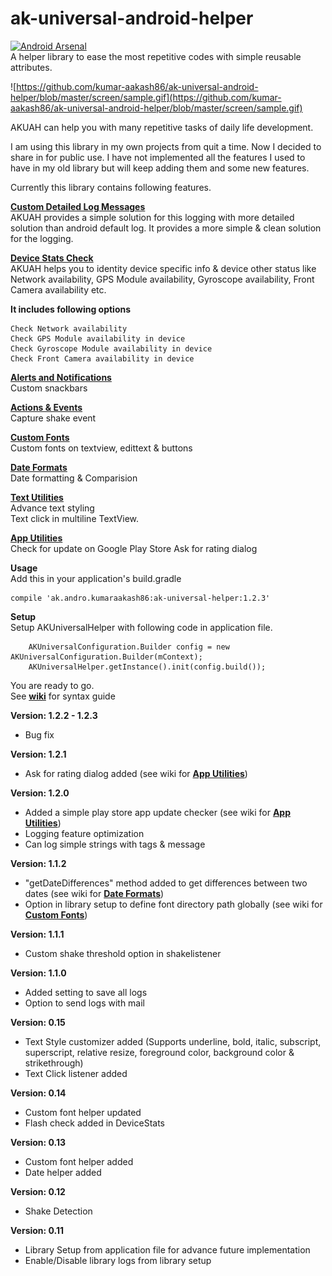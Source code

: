 # ak-universal-android-helper
[![Android Arsenal](https://img.shields.io/badge/Android%20Arsenal-AK%20Universal%20Android%20Helper-brightgreen.svg?style=flat)](https://android-arsenal.com/details/1/5420)    
A helper library to ease the most repetitive codes with simple reusable attributes.

![https://github.com/kumar-aakash86/ak-universal-android-helper/blob/master/screen/sample.gif](https://github.com/kumar-aakash86/ak-universal-android-helper/blob/master/screen/sample.gif)

AKUAH can help you with many repetitive tasks of daily life development.

I am using this library in my own projects from quit a time. Now I decided to share in for public use. 
I have not implemented all the features I used to have in my old library but will keep adding them and some new features. 

Currently this library contains following features.

[**Custom Detailed Log Messages**](https://github.com/kumar-aakash86/ak-universal-android-helper/wiki/Custom-Log-Messages)    
AKUAH provides a simple solution for this logging with more detailed solution than android default log. It provides a more simple & clean solution for the logging.
    
[**Device Stats Check**](https://github.com/kumar-aakash86/ak-universal-android-helper/wiki/Device-Stats-Check)    
AKUAH helps you to identity device specific info & device other status like Network availability, GPS Module availability, Gyroscope availability, Front Camera availability etc.

**It includes following options**

    Check Network availability
    Check GPS Module availability in device
    Check Gyroscope Module availability in device
    Check Front Camera availability in device
    
[**Alerts and Notifications**](https://github.com/kumar-aakash86/ak-universal-android-helper/wiki/Alerts-&-Notifications)    
Custom snackbars

[**Actions & Events**](https://github.com/kumar-aakash86/ak-universal-android-helper/wiki/Alerts-&-Notifications)    
Capture shake event

[**Custom Fonts**](https://github.com/kumar-aakash86/ak-universal-android-helper/wiki/Custom-Fonts)    
Custom fonts on textview, edittext & buttons

[**Date Formats**](https://github.com/kumar-aakash86/ak-universal-android-helper/wiki/Date-Formats)    
Date formatting & Comparision

[**Text Utilities**](https://github.com/kumar-aakash86/ak-universal-android-helper/wiki/Text-Utilities)    
Advance text styling    
Text click in multiline TextView.

[**App Utilities**](https://github.com/kumar-aakash86/ak-universal-android-helper/wiki/App-Utilities)    
Check for update on Google Play Store
Ask for rating dialog

**Usage**    
Add this in your application's build.gradle
    
    compile 'ak.andro.kumaraakash86:ak-universal-helper:1.2.3'


**Setup**    
Setup AKUniversalHelper with following code in application file.    

        AKUniversalConfiguration.Builder config = new AKUniversalConfiguration.Builder(mContext);
        AKUniversalHelper.getInstance().init(config.build());

You are ready to go.    
See [**wiki**](https://github.com/kumar-aakash86/ak-universal-android-helper/wiki) for syntax guide    

**Version: 1.2.2 - 1.2.3**
* Bug fix

**Version: 1.2.1**
* Ask for rating dialog added (see wiki for [**App Utilities**](https://github.com/kumar-aakash86/ak-universal-android-helper/wiki/App-Utilities#ask-for-rating))

**Version: 1.2.0**
* Added a simple play store app update checker (see wiki for [**App Utilities**](https://github.com/kumar-aakash86/ak-universal-android-helper/wiki/App-Utilities#app-version-checker))
* Logging feature optimization
* Can log simple strings with tags & message

**Version: 1.1.2**
* "getDateDifferences" method added to get differences between two dates (see wiki for [**Date Formats**](https://github.com/kumar-aakash86/ak-universal-android-helper/wiki/Date-Formats))
* Option in library setup to define font directory path globally (see wiki for [**Custom Fonts**](https://github.com/kumar-aakash86/ak-universal-android-helper/wiki/Custom-Fonts))

**Version: 1.1.1**
* Custom shake threshold option in shakelistener

**Version: 1.1.0**
* Added setting to save all logs
* Option to send logs with mail

**Version: 0.15**
* Text Style customizer added (Supports underline, bold, italic, subscript, superscript, relative resize, foreground color, background color & strikethrough)
* Text Click listener added

**Version: 0.14**
* Custom font helper updated
* Flash check added in DeviceStats

**Version: 0.13**
* Custom font helper added
* Date helper added

**Version: 0.12**    
* Shake Detection    
    
    
**Version: 0.11**    
* Library Setup from application file for advance future implementation
* Enable/Disable library logs from library setup
